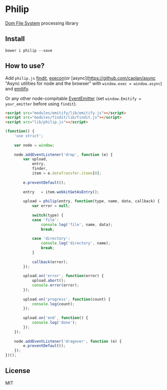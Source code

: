 # Philip

[Dom File System](https://developer.mozilla.org/en-US/docs/Web/API/FileSystem "Dom File System") processing library

## Install

```
bower i philip --save
```

## How to use?

Add `philip.js` [findit](https://github.com/coderaiser/domfs-findit "Find It"), [execon](https://github.com/coderaiser/execon "Patterns of function calls")(or [async](https://github.com/caolan/async "Async utilities for node and the browser" with `window.exec = window.async`) and [emitify](https://github.com/coderaiser/emitify "Emitify").

Or any other node-compitable [EventEmitter](https://iojs.org/api/events.html "Events") (set `window.Emitify = your_emitter` before using `findit`).

```html
<script src="modules/emitify/lib/emitify.js"></script>
<script src="modules/findit/lib/findit.js"></script>
<script src="lib/philip.js"></script>
```

```js
(function() {
    'use strict';
    
    var node = window;
    
    node.addEventListener('drop', function (e) {
        var upload,
            entry,
            finder,
            item = e.dataTransfer.items[0];
        
        e.preventDefault();
        
        entry   = item.webkitGetAsEntry();
        
        upload = philip(entry, function(type, name, data, callback) {
            var error = null;
            
            switch(type) {
            case 'file':
                console.log('file', name, data);
                break;
            
            case 'directory':
                console.log('directory', name);
                break;
            }
            
            callback(error);
        });
        
        upload.on('error', function(error) {
            upload.abort();
            console.error(error);
        });
        
        upload.on('progress', function(count) {
            console.log(count);
        });
        
        upload.on('end', function() {
            console.log('done');
        });
    });
        
    node.addEventListener('dragover', function (e) {
        e.preventDefault();
    });
})();
```

## License

MIT
